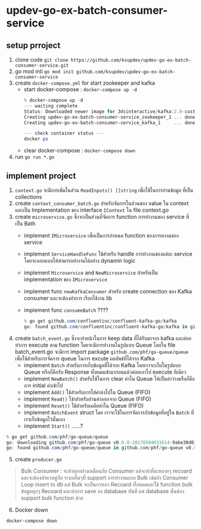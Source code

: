# updev-go-ex-batch-consumer-service
## setup prroject 
1. clone code ``git clone https://github.com/ksupdev/updev-go-ex-batch-consumer-service.git``
2. go mod inti ``go mod init github.com/ksupdev/updev-go-ex-batch-consumer-service``
3. create ``docker-compose.yml`` for start zookeeper and kafka
    - start docker-compose : ``docker-compose up -d``
        ```powershell
        % docker-compose up -d
        --- waiting complete
        Status: Downloaded newer image for 3dsinteractive/kafka:2.0-custom
        Creating updev-go-ex-batch-consumer-service_zookeeper_1 ... done
        Creating updev-go-ex-batch-consumer-service_kafka_1     ... done

        --- check container status ---
        docker ps

        ```
    - clear docker-compose : ``docker-compose down``
4. run ``go run *.go``

## implement project
1. ``context.go`` จะมีการเพิ่มในส่วน ``ReadInputs() []string`` เพื่อใช้ในการอ่านข้อมูล ที่เป็น collections
2. create ``context_consumer_batch.go`` สำหรับจัดการในส่วนของ value ใน context และเป็น Implementation ของ interface ``IContext`` ใน file context.go
3. create ``microservice.go`` ซึ่งจะเป็นส่วนที่จัดการ function การทำงานของ service ที่เป็น Bath
    - implement ``IMicroservice`` เพื่อเป็นการกำหนด function ของการทงานของ service
    - implement ``ServiceHandleFunc`` ใช้สำหรับ handle การทำงานของแต่ละ service โดยจะออกแบบให้สามารถทำงานได้อย่าง dynamin logic
    - implement ``Microservice`` and ``NewMicroservice`` สำหรับเป็น implementation ของ ``IMicroservice``
    - implement func ``newKafkaConsumer`` สำหรับ create connection ของ Kafka consumer และจะต้องทำการ เรียกใช้งาน lib 
    - implement func ``consumeBatch`` ????

        ```powershell
        % go get github.com/confluentinc/confluent-kafka-go/kafka
        go: found github.com/confluentinc/confluent-kafka-go/kafka in github.com/confluentinc/confluent-kafka-go v1.6.1
        ```
4. create ``batch_event.go`` ซึ่งจะทำหน้าในการ keep data ที่ได้รับมาจาก kafka และค่อยทำการ execute ตาม function โดยจะมีการทำงานในรูปแบบ Queue โดยใน file batch_event.go จะมีการ import package ``github.com/phf/go-queue/queue`` เพื่อใช้สำหรับการจัดการ queue ในการ excute ผลลัพธ์ที่ได้จาก Kafka
    - implement ``Batch`` สำหรับการเก็บข้อมูลที่ได้จาก Kafka โดยเราจะเก็บในรูปแบบ Queue หรือก็คือรับ Response ทั้งหมดเข้ามาก่อนแล้วค่อยเอาไป execute ทีเดียว
    - implement ``NewBatch()`` สำหรับใช้ในการ clear ค่าใน Queue ให้เป็นค่าว่างหรือก็คือการ initial ค่าเข้าไป
    - implement ``Add()`` ใช้สำหรับการใส่ค่าล่งไปใน Queue (FIFO)
    - implement ``Read()`` ใชำสำหรับอ่านค่าออกจาก Queue (FIFO)
    - implement ``Reset()`` ใช้สำหรับเคลียค่าใน Queue (FIFO)
    - implement ``BatchEvent`` struct โดย เราจะใช้ในการจัดการกับข้อมูลที่อยู่ใน ``Batch`` ที่เราเก็บข้อมูลไว้นั้นเอง
    - implement ``Start()`` ......?
```powershell
% go get github.com/phf/go-queue/queue
go: downloading github.com/phf/go-queue v0.0.0-20170504031614-9abe38d0371d
go: found github.com/phf/go-queue/queue in github.com/phf/go-queue v0.0.0-20170504031614-9abe38d0371d
```

5. create ``producer.go``
> Bulk Consumer : จะทำทุกอย่างเหมือนกับ Consumer แต่จะทำที่ละหลายๆ recoard และจะต้องทำควบคู่กับ ระบบอื่นๆที่ support การทำงานแบบ Bulk เช่นถ้า Consumer Loop insert to db แต่ Bulk จะเป็นการเอา Recoard ทั้งหมดและใช้ function bulk ข้อมูลทุกๆ Recoard และทำการ save ลง database ทันที แต่ database นั้นต้อง support bulk function ด้วย

6. Docker down
```powershell
docker-compose down
```

